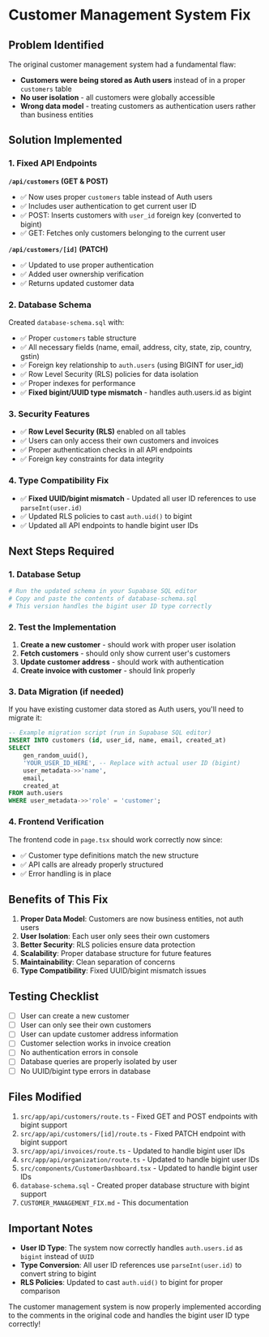 # Customer Management System Fix

## Problem Identified

The original customer management system had a fundamental flaw:
- **Customers were being stored as Auth users** instead of in a proper `customers` table
- **No user isolation** - all customers were globally accessible
- **Wrong data model** - treating customers as authentication users rather than business entities

## Solution Implemented

### 1. Fixed API Endpoints

**`/api/customers` (GET & POST)**
- ✅ Now uses proper `customers` table instead of Auth users
- ✅ Includes user authentication to get current user ID
- ✅ POST: Inserts customers with `user_id` foreign key (converted to bigint)
- ✅ GET: Fetches only customers belonging to the current user

**`/api/customers/[id]` (PATCH)**
- ✅ Updated to use proper authentication
- ✅ Added user ownership verification
- ✅ Returns updated customer data

### 2. Database Schema

Created `database-schema.sql` with:
- ✅ Proper `customers` table structure
- ✅ All necessary fields (name, email, address, city, state, zip, country, gstin)
- ✅ Foreign key relationship to `auth.users` (using BIGINT for user_id)
- ✅ Row Level Security (RLS) policies for data isolation
- ✅ Proper indexes for performance
- ✅ **Fixed bigint/UUID type mismatch** - handles auth.users.id as bigint

### 3. Security Features

- ✅ **Row Level Security (RLS)** enabled on all tables
- ✅ Users can only access their own customers and invoices
- ✅ Proper authentication checks in all API endpoints
- ✅ Foreign key constraints for data integrity

### 4. Type Compatibility Fix

- ✅ **Fixed UUID/bigint mismatch** - Updated all user ID references to use `parseInt(user.id)`
- ✅ Updated RLS policies to cast `auth.uid()` to bigint
- ✅ Updated all API endpoints to handle bigint user IDs

## Next Steps Required

### 1. Database Setup
```bash
# Run the updated schema in your Supabase SQL editor
# Copy and paste the contents of database-schema.sql
# This version handles the bigint user ID type correctly
```

### 2. Test the Implementation
1. **Create a new customer** - should work with proper user isolation
2. **Fetch customers** - should only show current user's customers
3. **Update customer address** - should work with authentication
4. **Create invoice with customer** - should link properly

### 3. Data Migration (if needed)
If you have existing customer data stored as Auth users, you'll need to migrate it:

```sql
-- Example migration script (run in Supabase SQL editor)
INSERT INTO customers (id, user_id, name, email, created_at)
SELECT 
    gen_random_uuid(),
    'YOUR_USER_ID_HERE', -- Replace with actual user ID (bigint)
    user_metadata->>'name',
    email,
    created_at
FROM auth.users 
WHERE user_metadata->>'role' = 'customer';
```

### 4. Frontend Verification
The frontend code in `page.tsx` should work correctly now since:
- ✅ Customer type definitions match the new structure
- ✅ API calls are already properly structured
- ✅ Error handling is in place

## Benefits of This Fix

1. **Proper Data Model**: Customers are now business entities, not auth users
2. **User Isolation**: Each user only sees their own customers
3. **Better Security**: RLS policies ensure data protection
4. **Scalability**: Proper database structure for future features
5. **Maintainability**: Clean separation of concerns
6. **Type Compatibility**: Fixed UUID/bigint mismatch issues

## Testing Checklist

- [ ] User can create a new customer
- [ ] User can only see their own customers
- [ ] User can update customer address information
- [ ] Customer selection works in invoice creation
- [ ] No authentication errors in console
- [ ] Database queries are properly isolated by user
- [ ] No UUID/bigint type errors in database

## Files Modified

1. `src/app/api/customers/route.ts` - Fixed GET and POST endpoints with bigint support
2. `src/app/api/customers/[id]/route.ts` - Fixed PATCH endpoint with bigint support
3. `src/app/api/invoices/route.ts` - Updated to handle bigint user IDs
4. `src/app/api/organization/route.ts` - Updated to handle bigint user IDs
5. `src/components/CustomerDashboard.tsx` - Updated to handle bigint user IDs
6. `database-schema.sql` - Created proper database structure with bigint support
7. `CUSTOMER_MANAGEMENT_FIX.md` - This documentation

## Important Notes

- **User ID Type**: The system now correctly handles `auth.users.id` as `bigint` instead of `UUID`
- **Type Conversion**: All user ID references use `parseInt(user.id)` to convert string to bigint
- **RLS Policies**: Updated to cast `auth.uid()` to bigint for proper comparison

The customer management system is now properly implemented according to the comments in the original code and handles the bigint user ID type correctly! 